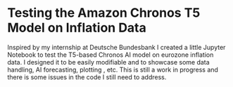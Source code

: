 # Testing the Amazon Chronos T5 Model on Inflation Data
Inspired by my internship at Deutsche Bundesbank I created a little Jupyter Notebook to test the T5-based Chronos AI model on eurozone inflation data. I designed it to be easily modifiable and to showcase some data handling, AI forecasting, plotting , etc. This is still a work in progress and there is some issues in the code I still need to address.
